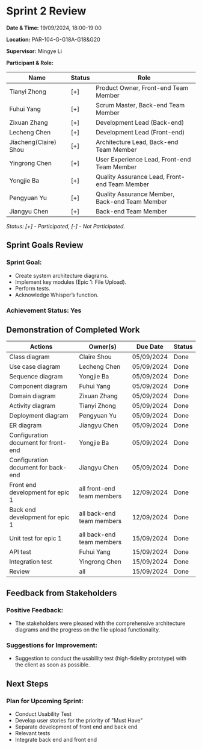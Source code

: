 # Sprint 2 Review

**Date & Time:** 19/09/2024, 18:00-19:00

**Location:** PAR-104-G-G18A-G18&G20

**Supervisor:** Mingye Li

**Participant & Role:**

| Name                  | Status | Role                                           |
|-----------------------|--------|------------------------------------------------|
| Tianyi Zhong          | [+]    | Product Owner, Front-end Team Member           |
| Fuhui Yang            | [+]    | Scrum Master, Back-end Team Member             |
| Zixuan Zhang          | [+]    | Development Lead (Back-end)                    |
| Lecheng Chen          | [+]    | Development Lead (Front-end)                   |
| Jiacheng(Claire) Shou | [+]    | Architecture Lead, Back-end Team Member        |
| Yingrong Chen         | [+]    | User Experience Lead, Front-end Team Member    |
| Yongjie Ba            | [+]    | Quality Assurance Lead, Front-end Team Member  |
| Pengyuan Yu           | [+]    | Quality Assurance Member, Back-end Team Member |
| Jiangyu Chen          | [+]    | Back-end Team Member                           |

*Status: [+] - Participated, [-] - Not Participated.*

## Sprint Goals Review

### Sprint Goal:

- Create system architecture diagrams. 
- Implement key modules (Epic 1: File Upload). 
- Perform tests. 
- Acknowledge Whisper’s function.

### Achievement Status: **Yes**

## Demonstration of Completed Work


| Actions                              | Owner(s)                   | Due Date   | Status |
|--------------------------------------|----------------------------|------------|--------|
| Class diagram                        | Claire Shou                | 05/09/2024 | Done   |
| Use case diagram                     | Lecheng Chen               | 05/09/2024 | Done   |
| Sequence diagram                     | Yongjie Ba                 | 05/09/2024 | Done   |
| Component diagram                    | Fuhui Yang                 | 05/09/2024 | Done   |
| Domain diagram                       | Zixuan Zhang               | 05/09/2024 | Done   |
| Activity diagram                     | Tianyi Zhong               | 05/09/2024 | Done   |
| Deployment diagram                   | Pengyuan Yu                | 05/09/2024 | Done   |
| ER diagram                           | Jiangyu Chen               | 05/09/2024 | Done   |
| Configuration document for front-end | Yongjie Ba                 | 05/09/2024 | Done   |
| Configuration document for back-end  | Jiangyu Chen               | 05/09/2024 | Done   |
| Front end development for epic 1     | all front-end team members | 12/09/2024 | Done   |
| Back end development for epic 1      | all back-end team members  | 12/09/2024 | Done   |
| Unit test for epic 1                 | all back-end team members  | 15/09/2024 | Done   |
| API test                             | Fuhui Yang                 | 15/09/2024 | Done   |
| Integration test                     | Yingrong Chen              | 15/09/2024 | Done   |
| Review                               | all                        | 15/09/2024 | Done   |


## Feedback from Stakeholders

### Positive Feedback:

- The stakeholders were pleased with the comprehensive architecture diagrams and the progress on the file upload functionality.

### Suggestions for Improvement:

- Suggestion to conduct the usability test (high-fidelity prototype) with the client as soon as possible.

## Next Steps

### Plan for Upcoming Sprint:

- Conduct Usability Test
- Develop user stories for the priority of "Must Have"
- Separate development of front end and back end
- Relevant tests
- Integrate back end and front end
